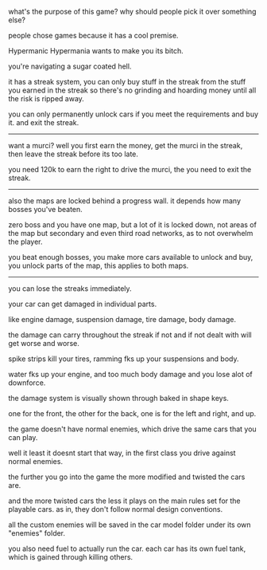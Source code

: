 
what's the purpose of this game? why should people pick it over something else?

people chose games because it has a cool premise.

Hypermanic Hypermania wants to make you its bitch.

you're navigating a sugar coated hell.

it has a streak system, you can only buy stuff in the streak from the stuff you earned in the streak
so there's no grinding and hoarding money until all the risk is ripped away.

you can only permanently unlock cars if you meet the requirements and buy it. and exit the streak.

---

want a murci? well you first earn the money, get the murci in the streak, then leave the streak before its too late.

you need 120k to earn the right to drive the murci, the you need to exit the streak.

---

also the maps are locked behind a progress wall. it depends how many bosses you've beaten.

zero boss and you have one map, but a lot of it is locked down, not areas of the map but secondary and even third road networks, as to not overwhelm the player.

you beat enough bosses, you make more cars available to unlock and buy, you unlock parts of the map, this applies to both maps.

---

you can lose the streaks immediately.

your car can get damaged in individual parts.

like engine damage, suspension damage, tire damage, body damage.

the damage can carry throughout the streak if not and if not dealt with will get worse and worse.

spike strips kill your tires, ramming fks up your suspensions and body.

water fks up your engine, and too much body damage and you lose alot of downforce.

the damage system is visually shown through baked in shape keys.

one for the front, the other for the back, one is for the left and right, and up.

the game doesn't have normal enemies, which drive the same cars that you can play.

well it least it doesnt start that way, in the first class you drive against normal enemies.

the further you go into the game the more modified and twisted the cars are.

and the more twisted cars the less it plays on the main rules set for the playable cars.
as in, they don't follow normal design conventions.

all the custom enemies will be saved in the car model folder under its own "enemies" folder.

you also need fuel to actually run the car. each car has its own fuel tank, which is gained through killing others.
